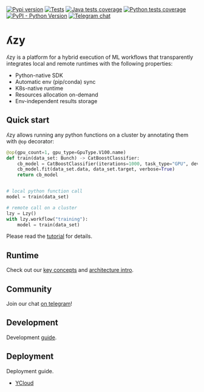[![Pypi version](https://img.shields.io/pypi/v/pylzy)](https://pypi.org/project/pylzy/)
[![Tests](https://github.com/lambda-zy/lzy/actions/workflows/pull-tests.yaml/badge.svg)](https://github.com/lambda-zy/lzy/actions/workflows/pull-tests.yaml)
[![Java tests coverage](https://gist.githubusercontent.com/mrMakaronka/be651155cb12a8006cecdee948ce1a0a/raw/master-java-coverage.svg)]()
[![Python tests coverage](https://gist.githubusercontent.com/mrMakaronka/0095e900fb0fcbe5575ddc3c717fb65b/raw/master-coverage.svg)](https://github.com/lambdazy/lzy/tree/master/pylzy/tests)
[![PyPI - Python Version](https://img.shields.io/pypi/pyversions/pylzy.svg)](https://pypi.org/project/pylzy/)
[![Telegram chat](https://img.shields.io/badge/chat-on%20Telegram-2ba2d9.svg)](https://t.me/+ad3OA-J96b9jYWJi)

# ʎzy

ʎzy is a platform for a hybrid execution of ML workflows that transparently integrates local and remote runtimes
with the following properties:

- Python-native SDK
- Automatic env (pip/conda) sync
- K8s-native runtime
- Resources allocation on-demand
- Env-independent results storage

## Quick start

ʎzy allows running any python functions on a cluster by annotating them with `@op` decorator:

```python
@op(gpu_count=1, gpu_type=GpuType.V100.name)
def train(data_set: Bunch) -> CatBoostClassifier:
    cb_model = CatBoostClassifier(iterations=1000, task_type="GPU", devices='0:1', train_dir='/tmp/catboost')
    cb_model.fit(data_set.data, data_set.target, verbose=True)
    return cb_model


# local python function call
model = train(data_set)

# remote call on a cluster
lzy = Lzy()
with lzy.workflow("training"):
    model = train(data_set)
```

Please read the [tutorial](https://github.com/lambdazy/lzy/tree/master/docs/tutorials/0-contents.md) for details.

## Runtime

Check out our [key concepts](https://github.com/lambdazy/lzy/tree/master/docs/arch/key-concepts.md) and [architecture intro](https://github.com/lambdazy/lzy/tree/master/docs/arch/intro_en.md).

## Community

Join our chat [on telegram](https://t.me/+ad3OA-J96b9jYWJi)!

## Development

Development [guide](https://github.com/lambdazy/lzy/tree/master/docs/development.md).

## Deployment

Deployment guide.

* [YCloud](https://github.com/lambdazy/lzy/tree/master/docs/deployment_ycloud.md)
